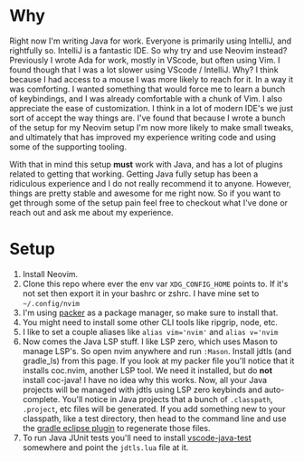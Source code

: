 # Why
Right now I'm writing Java for work. Everyone is primarily using IntelliJ, and rightfully so. IntelliJ is a
fantastic IDE. So why try and use Neovim instead? Previously I wrote Ada for work, mostly in VScode, but often 
using Vim. I found though that I was a lot slower using VScode / IntelliJ. Why? I think because I had access to a
mouse I was more likely to reach for it. In a way it was comforting. I wanted something that would force me to learn
a bunch of keybindings, and I was already comfortable with a chunk of Vim. I also appreciate the ease of
customization. I think in a lot of modern IDE's we just sort of accept the way things are. I've found that because I
wrote a bunch of the setup for my Neovim setup I'm now more likely to make small tweaks, and ultimately that has
improved my experience writing code and using some of the supporting tooling.

With that in mind this setup **must** work with Java, and has a lot of plugins related to getting that working.
Getting Java fully setup has been a ridiculous experience and I do not really recommend it to anyone. However,
things are pretty stable and awesome for me right now. So if you want to get through some of the setup pain feel
free to checkout what I've done or reach out and ask me about my experience. 

# Setup
1. Install Neovim.
2. Clone this repo where ever the env var `XDG_CONFIG_HOME` points to. If it's not set
then export it in your bashrc or zshrc. I have mine set to `~/.config/nvim`
3. I'm using [packer](https://github.com/wbthomason/packer.nvim) as a package manager, 
so make sure to install that.
4. You might need to install some other CLI tools like ripgrip, node, etc.
4. I like to set a couple aliases like `alias vim='nvim'` and `alias v='nvim`
5. Now comes the Java LSP stuff. I like LSP zero, which uses Mason to manage LSP's.
So open nvim anywhere and run `:Mason`. Install jdtls (and gradle_ls) from this page.
If you look at my packer file you'll notice that it installs coc.nvim, another LSP tool.
We need it installed, but do **not** install coc-java! I have no idea why this works.
Now, all your Java projects will be managed with jdtls using LSP zero keybinds and auto-complete.
You'll notice in Java projects that a bunch of `.classpath`, `.project`, etc files will be generated.
If you add something new to your classpath, like a test directory, then head to the command line
and use the [gradle eclipse plugin](https://github.com/wbthomason/packer.nvim) to regenerate those files.
6. To run Java JUnit tests you'll need to install [vscode-java-test](https://github.com/mfussenegger/nvim-jdtls#vscode-java-test-installation)
somewhere and point the `jdtls.lua` file at it.


